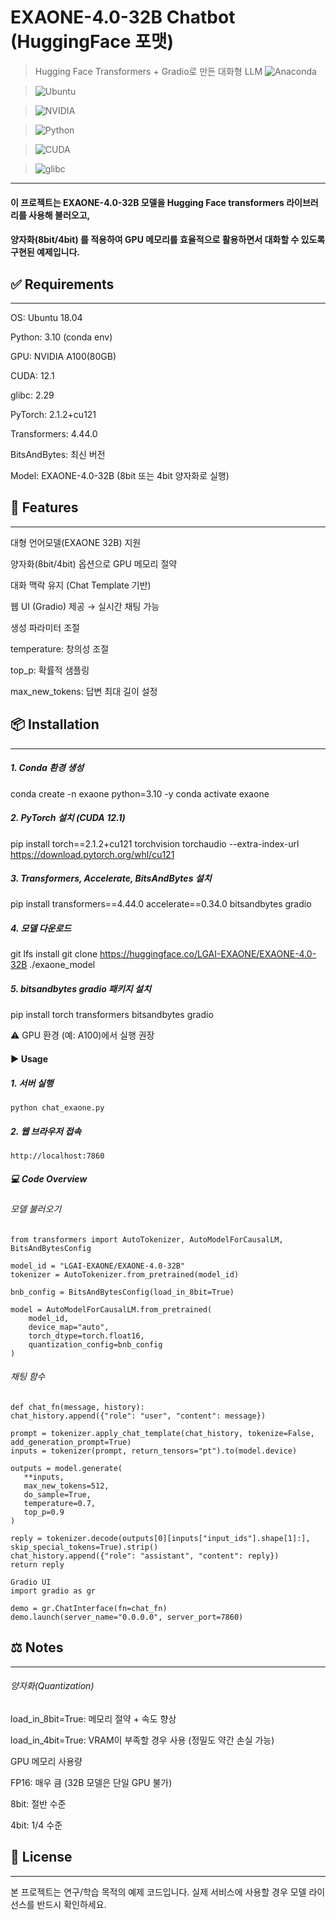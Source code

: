 # EXAONE-4.0-32B Chatbot (HuggingFace 포맷)
> Hugging Face Transformers + Gradio로 만든 대화형 LLM
> ![Anaconda](https://img.shields.io/badge/Anaconda-2023.09-44A833?logo=anaconda&logoColor=white)

> ![Ubuntu](https://img.shields.io/badge/Ubuntu-18.04-E95420?logo=ubuntu&logoColor=white)

> ![NVIDIA](https://img.shields.io/badge/NVIDIA-A100-76B900?logo=nvidia&logoColor=white)

> ![Python](https://img.shields.io/badge/Python-3.10-3776AB?logo=python&logoColor=white)

> ![CUDA](https://img.shields.io/badge/CUDA-12.1-76B900?logo=nvidia&logoColor=white)

> ![glibc](https://img.shields.io/badge/glibc-2.29-blue)

------------------------

#### 이 프로젝트는 EXAONE-4.0-32B 모델을 Hugging Face transformers 라이브러리를 사용해 불러오고,
#### 양자화(8bit/4bit) 를 적용하여 GPU 메모리를 효율적으로 활용하면서 대화할 수 있도록 구현된 예제입니다.

## ✅ Requirements
---------------------
OS: Ubuntu 18.04

Python: 3.10 (conda env)

GPU: NVIDIA A100(80GB)

CUDA: 12.1

glibc: 2.29

PyTorch: 2.1.2+cu121

Transformers: 4.44.0

BitsAndBytes: 최신 버전

Model: EXAONE-4.0-32B (8bit 또는 4bit 양자화로 실행)

## 🚀 Features
---------------
대형 언어모델(EXAONE 32B) 지원

양자화(8bit/4bit) 옵션으로 GPU 메모리 절약

대화 맥락 유지 (Chat Template 기반)

웹 UI (Gradio) 제공 → 실시간 채팅 가능

생성 파라미터 조절

temperature: 창의성 조절

top_p: 확률적 샘플링

max_new_tokens: 답변 최대 길이 설정

## 📦 Installation
-------------------
##### 1. Conda 환경 생성
conda create -n exaone python=3.10 -y
conda activate exaone

##### 2. PyTorch 설치 (CUDA 12.1)
pip install torch==2.1.2+cu121 torchvision torchaudio --extra-index-url https://download.pytorch.org/whl/cu121

##### 3. Transformers, Accelerate, BitsAndBytes 설치
pip install transformers==4.44.0 accelerate==0.34.0 bitsandbytes gradio

##### 4. 모델 다운로드
git lfs install
git clone https://huggingface.co/LGAI-EXAONE/EXAONE-4.0-32B ./exaone_model

##### 5. bitsandbytes gradio 패키지 설치
pip install torch transformers bitsandbytes gradio


⚠️ GPU 환경 (예: A100)에서 실행 권장

#### ▶️ Usage
##### 1. 서버 실행
    python chat_exaone.py

##### 2. 웹 브라우저 접속
    http://localhost:7860

##### 💻 Code Overview
###### 모델 불러오기
    from transformers import AutoTokenizer, AutoModelForCausalLM, BitsAndBytesConfig

    model_id = "LGAI-EXAONE/EXAONE-4.0-32B"
    tokenizer = AutoTokenizer.from_pretrained(model_id)

    bnb_config = BitsAndBytesConfig(load_in_8bit=True)

    model = AutoModelForCausalLM.from_pretrained(
        model_id,
        device_map="auto",
        torch_dtype=torch.float16,
        quantization_config=bnb_config
    )

###### 채팅 함수
    def chat_fn(message, history):
    chat_history.append({"role": "user", "content": message})

    prompt = tokenizer.apply_chat_template(chat_history, tokenize=False, add_generation_prompt=True)
    inputs = tokenizer(prompt, return_tensors="pt").to(model.device)

    outputs = model.generate(
       **inputs,
       max_new_tokens=512,
       do_sample=True,
       temperature=0.7,
       top_p=0.9
    )

    reply = tokenizer.decode(outputs[0][inputs["input_ids"].shape[1]:], skip_special_tokens=True).strip()
    chat_history.append({"role": "assistant", "content": reply})
    return reply

    Gradio UI
    import gradio as gr

    demo = gr.ChatInterface(fn=chat_fn)
    demo.launch(server_name="0.0.0.0", server_port=7860)

## ⚖️ Notes
---------
###### 양자화(Quantization)

load_in_8bit=True: 메모리 절약 + 속도 향상

load_in_4bit=True: VRAM이 부족할 경우 사용 (정밀도 약간 손실 가능)

GPU 메모리 사용량

FP16: 매우 큼 (32B 모델은 단일 GPU 불가)

8bit: 절반 수준

4bit: 1/4 수준

## 📜 License
-------------
본 프로젝트는 연구/학습 목적의 예제 코드입니다.
실제 서비스에 사용할 경우 모델 라이선스를 반드시 확인하세요.
